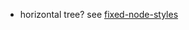 
* horizontal tree? see [fixed-node-styles](http://etetoolkit.org/docs/latest/tutorial/tutorial_drawing.html#fixed-node-styles)